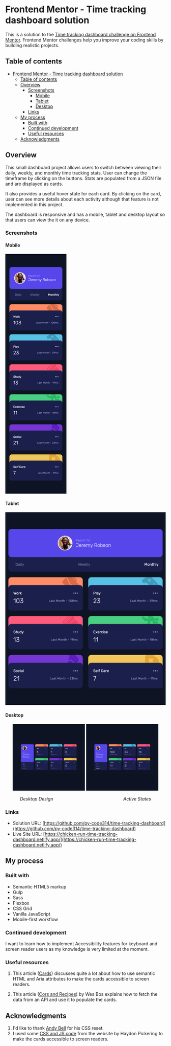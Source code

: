 # Frontend Mentor - Time tracking dashboard solution

This is a solution to the [Time tracking dashboard challenge on Frontend Mentor](https://www.frontendmentor.io/challenges/time-tracking-dashboard-UIQ7167Jw). Frontend Mentor challenges help you improve your coding skills by building realistic projects.

## Table of contents

- [Frontend Mentor - Time tracking dashboard solution](#frontend-mentor---time-tracking-dashboard-solution)
  - [Table of contents](#table-of-contents)
  - [Overview](#overview)
    - [Screenshots](#screenshots)
      - [Mobile](#mobile)
      - [Tablet](#tablet)
      - [Desktop](#desktop)
    - [Links](#links)
  - [My process](#my-process)
    - [Built with](#built-with)
    - [Continued development](#continued-development)
    - [Useful resources](#useful-resources)
  - [Acknowledgments](#acknowledgments)

## Overview

This small dashboard project allows users to switch between viewing their daily, weekly, and monthly time tracking stats. User can change the timeframe by clicking on the buttons. Stats are populated from a JSON file and are displayed as cards. 

It also provides a useful hover state for each card. By clicking on the card, user can see more details about each activity although that feature is not implemented in this project.

The dashboard is responsive and has a mobile, tablet and desktop layout so that users can view the it on any device.


### Screenshots

#### Mobile

![Mobile Design](./images/screenshots/screenshot-mobile-design.png)

#### Tablet 

![Tablet Design](./images/screenshots/screenshot-tablet-design.png)

#### Desktop 

<p align="center">
  <img src="./images/screenshots/screenshot-desktop-design.png" width="45%" />
  <img src="./images/screenshots/screenshot-active-states.png" width="45%" />
</p>
<p align="center">
  <em>Desktop Design</em>&nbsp;&nbsp;&nbsp;&nbsp;&nbsp;&nbsp;&nbsp;&nbsp;&nbsp;&nbsp;&nbsp;&nbsp;&nbsp;&nbsp;&nbsp;&nbsp;&nbsp;&nbsp;&nbsp;&nbsp;&nbsp;&nbsp;&nbsp;&nbsp;&nbsp;&nbsp;&nbsp;&nbsp;&nbsp;&nbsp;&nbsp;&nbsp;&nbsp;&nbsp;&nbsp;&nbsp;&nbsp;&nbsp;&nbsp;&nbsp;&nbsp;&nbsp;&nbsp;&nbsp;&nbsp;&nbsp;&nbsp;&nbsp;&nbsp;&nbsp;&nbsp;&nbsp;&nbsp;&nbsp;&nbsp;&nbsp;<em>Active States</em>
</p>


### Links

- Solution URL: [https://github.com/py-code314/time-tracking-dashboard](https://github.com/py-code314/time-tracking-dashboard)
- Live Site URL: [https://chicken-run-time-tracking-dashboard.netlify.app/](https://chicken-run-time-tracking-dashboard.netlify.app/)


## My process

### Built with

- Semantic HTML5 markup
- Gulp
- Sass
- Flexbox
- CSS Grid
- Vanilla JavaScript
- Mobile-first workflow


### Continued development

I want to learn how to implement Accessibility features for keyboard and screen reader users as my knowledge is very limited at the moment.


### Useful resources

1. This article ([Cards](https://inclusive-components.design/cards/)) discusses quite a lot about how to use semantic HTML and Aria attributes to make the cards accessible to screen readers.

2. This article ([Cors and Recipes](https://wesbos.com/javascript/13-ajax-and-fetching-data/75-cors-and-recipes)) by Wes Bos explains how to fetch the data from an API and use it to populate the cards.



## Acknowledgments

1. I'd like to thank [Andy Bell](https://piccalil.li/blog/a-more-modern-css-reset/) for his CSS reset.
2. I used some [CSS and JS code](https://inclusive-components.design/cards/) from the website by Haydon Pickering to make the cards accessible to screen readers.
